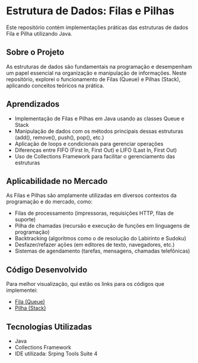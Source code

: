 # Estrutura de Dados: Filas e Pilhas

Este repositório contém implementações práticas das estruturas de dados Fila e Pilha utilizando Java.

## Sobre o Projeto
As estruturas de dados são fundamentais na programação e desempenham um papel essencial na organização e manipulação de informações. Neste repositório, explorei o funcionamento de Filas (Queue) e Pilhas (Stack), aplicando conceitos teóricos na prática.

## Aprendizados
* Implementação de Filas e Pilhas em Java usando as classes Queue e Stack
* Manipulação de dados com os métodos principais dessas estruturas (add(), remove(), push(), pop(), etc.)
* Aplicação de loops e condicionais para gerenciar operações
* Diferenças entre FIFO (First In, First Out) e LIFO (Last In, First Out)
* Uso de Collections Framework para facilitar o gerenciamento das estruturas

## Aplicabilidade no Mercado

As Filas e Pilhas são amplamente utilizadas em diversos contextos da programação e do mercado, como:

* Filas de processamento (impressoras, requisições HTTP, filas de suporte)
* Pilha de chamadas (recursão e execução de funções em linguagens de programação)
* Backtracking (algoritmos como o de resolução do Labirinto e Sudoku)
* Desfazer/refazer ações (em editores de texto, navegadores, etc.)
* Sistemas de agendamento (tarefas, mensagens, chamadas telefônicas)

## Código Desenvolvido

Para melhor visualização, qui estão os links para os códigos que implementei:

* [Fila (Queue)]([url](https://github.com/willaevangelista/generationbrasil-filas_pilhas/blob/main/src/atividadesPraticas/Atividade1.java))
* [Pilha (Stack)]([url](https://github.com/willaevangelista/generationbrasil-filas_pilhas/blob/main/src/atividadesPraticas/Atividade2.java))

## Tecnologias Utilizadas
* Java
* Collections Framework
* IDE utilizada: Srping Tools Suite 4
